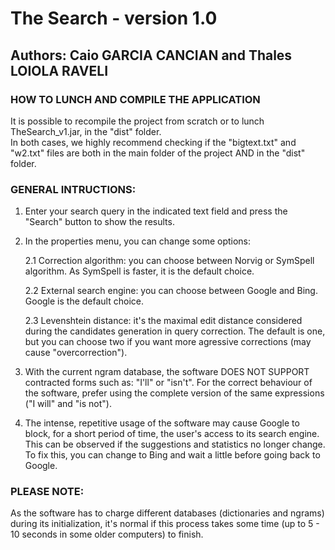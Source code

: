 
# The Search - version 1.0 

## Authors: Caio GARCIA CANCIAN and Thales LOIOLA RAVELI

### HOW TO LUNCH AND COMPILE THE APPLICATION
It is possible to recompile the project from scratch or to lunch TheSearch_v1.jar, in the "dist" folder.  
In both cases, we highly recommend checking if the "bigtext.txt" and "w2.txt" files are both in the main folder of the project
AND in the "dist" folder.
 

### GENERAL INTRUCTIONS:
1. Enter your search query in the indicated text field and press the "Search" button to show the results.

2. In the properties menu, you can change some options:
	
	2.1 Correction algorithm: you can choose between Norvig or SymSpell algorithm. As SymSpell is faster, it is the default 	choice.
	
	2.2 External search engine: you can choose between Google and Bing. Google is the default choice.
	
	2.3 Levenshtein distance: it's the maximal edit distance considered during the candidates generation in query 	correction. The default is one, but you can choose two if you want more agressive corrections (may cause "overcorrection").

3. With the current ngram database, the software DOES NOT SUPPORT contracted forms such as: "I'll" or "isn't". 
For the correct behaviour of the software, prefer using the complete version of the same expressions ("I will" and "is not").

4. The intense, repetitive usage of the software may cause Google to block, for a short period of time, the user's access to its search engine.
This can be observed if the suggestions and statistics no longer change. To fix this, you can change to Bing and wait a little before going
back to Google.

### PLEASE NOTE:
As the software has to charge different databases (dictionaries and ngrams) during its initialization, it's normal if this process takes 
some time (up to 5 - 10 seconds in some older computers) to finish. 

